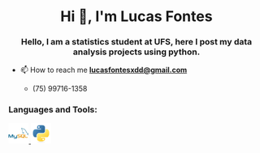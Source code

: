 <h1 align="center">Hi 👋, I'm Lucas Fontes</h1>
<h3 align="center">Hello, I am a statistics student at UFS, here I post my data analysis projects using python.</h3>

- 📫 How to reach me **lucasfontesxdd@gmail.com** </P>
  * (75) 99716-1358


<p align="left">
</p>

<h3 align="left">Languages and Tools:</h3>
<p align="left"> <a href="https://www.mysql.com/" target="_blank" rel="noreferrer"> <img src="https://raw.githubusercontent.com/devicons/devicon/master/icons/mysql/mysql-original-wordmark.svg" alt="mysql" width="40" height="40"/> </a> <a href="https://www.python.org" target="_blank" rel="noreferrer"> <img src="https://raw.githubusercontent.com/devicons/devicon/master/icons/python/python-original.svg" alt="python" width="40" height="40"/> </a> </p>
